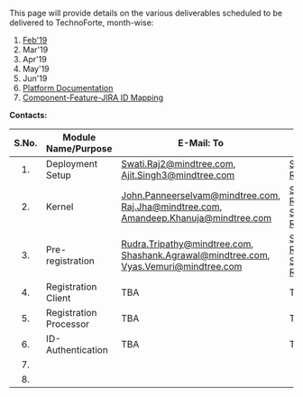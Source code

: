 This page will provide details on the various deliverables scheduled to be delivered to TechnoForte, month-wise: 
1. [Feb'19](https://github.com/mosip/mosip/wiki/Feb'19)
2. Mar'19
3. Apr'19
4. May'19
5. Jun'19
6. [Platform Documentation](https://github.com/mosip/mosip/wiki/Platform-Documentation)
7. [Component-Feature-JIRA ID Mapping](https://github.com/mosip/mosip/wiki/Component-to-JIRA-Mapping)

**Contacts:**

|**S.No.**| **Module Name/Purpose**| **E-Mail: To**|**E-Mail: CC**|
|:------:|-----|---|---|
|1.|Deployment Setup|Swati.Raj2@mindtree.com, Ajit.Singh3@mindtree.com|Shravan.Poorigali@mindtree.com, Romila.Mattu@mindtree.com, IIITB|
|2.|Kernel|John.Panneerselvam@mindtree.com, Raj.Jha@mindtree.com, Amandeep.Khanuja@mindtree.com| Shravan.Poorigali@mindtree.com, Romila.Mattu@mindtree.com, Shwetha.Mruthyunjaya@mindtree.com, Resham.Chugani@mindtree.com, IIITB|
|3.|Pre-registration|Rudra.Tripathy@mindtree.com, Shashank.Agrawal@mindtree.com, Vyas.Vemuri@mindtree.com|Shravan.Poorigali@mindtree.com, Romila.Mattu@mindtree.com, Shwetha.Mruthyunjaya@mindtree.com, Resham.Chugani@mindtree.com, IIITB|
|4.|Registration Client| TBA | TBA |
|5.|Registration Processor| TBA | TBA |
|6.|ID-Authentication| TBA | TBA |
|7.|| |
|8.|| |